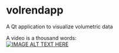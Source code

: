 # volrendapp
A Qt application to visualize volumetric data

A video is a thousand words:  
[![IMAGE ALT TEXT HERE](https://img.youtube.com/vi/f-4MWqE2Pd4/0.jpg)](https://www.youtube.com/watch?v=f-4MWqE2Pd4)

